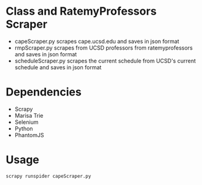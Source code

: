 # Class and RatemyProfessors Scraper
* capeScraper.py scrapes cape.ucsd.edu and saves in json format
* rmpScraper.py scrapes from UCSD professors from ratemyprofessors and saves in json format
* scheduleScraper.py scrapes the current schedule from UCSD's current schedule and saves in json format

# Dependencies
* Scrapy
* Marisa Trie
* Selenium
* Python
* PhantomJS

# Usage
```sh
scrapy runspider capeScraper.py
```
